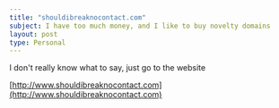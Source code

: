 ```yaml
---
title: "shouldibreaknocontact.com"
subject: I have too much money, and I like to buy novelty domains
layout: post
type: Personal
---
```


I don't really know what to say, just go to the website

[http://www.shouldibreaknocontact.com](http://www.shouldibreaknocontact.com)
